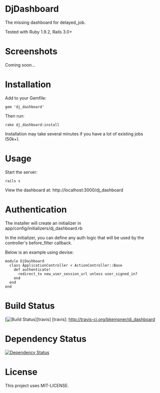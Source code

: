 # DjDashboard

The missing dashboard for delayed_job.

Tested with Ruby 1.9.2, Rails 3.0+

# Screenshots

Coming soon...

# Installation

Add to your Gemfile:

    gem 'dj_dashboard'

Then run:

    rake dj_dashboard:install

Installation may take several minutes if you have a lot of existing jobs (50k+).

# Usage

Start the server:

    rails s

View the dashboard at: http://localhost:3000/dj_dashboard

# Authentication

The installer will create an initializer in app/config/initializers/dj_dashboard.rb

In the initializer, you can define any auth logic that will be used by the controller's before_filter callback.

Below is an example using devise:

    module DjDashboard
      class ApplicationController < ActionController::Base
        def authenticate!
          redirect_to new_user_session_url unless user_signed_in?
        end
      end
    end
    
# Build Status

[![Build Status](https://secure.travis-ci.org/bkempner/dj_dashboard.png?branch=master)][travis]
[travis]: http://travis-ci.org/bkempner/dj_dashboard

# Dependency Status

[![Dependency Status](https://gemnasium.com/bkempner/dj_dashboard.png?travis)][gemnasium]

[gemnasium]: https://gemnasium.com/bkempner/dj_dashboard

# License

This project uses MIT-LICENSE.